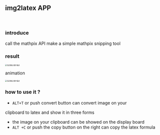 ## img2latex APP

<br>



### introduce

call the mathpix API make a simple mathpix  snipping tool

### result



<img src="https://img-blog.csdnimg.cn/20200401113113292.png?x-oss-process=image/watermark,type_ZmFuZ3poZW5naGVpdGk,shadow_10,text_aHR0cHM6Ly9ibG9nLmNzZG4ubmV0L3dlaXhpbl80NDk4NDY2NA==,size_16,color_FFFFFF,t_70" alt="在这里插入图片描述" style="zoom:33%;" />

<br>

animation

<img src="https://img-blog.csdnimg.cn/20200401111712522.gif" alt="在这里插入图片描述" style="zoom:33%;" />

### how to use it ?



+ `ALT+T` or push convert button can convert image on your

clipboard to latex and show it in three forms

+ the image on your clipboard can be showed on the display board
+ `ALT +C` or push the copy button on the right can copy the latex formula 

